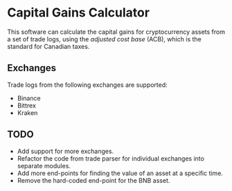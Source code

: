 # Capital Gains Calculator

This software can calculate the capital gains for cryptocurrency assets from a set of trade logs,
using the *adjusted cost base* (ACB), which is the standard for Canadian taxes.

## Exchanges

Trade logs from the following exchanges are supported:
- Binance
- Bittrex
- Kraken

## TODO

- Add support for more exchanges.
- Refactor the code from trade parser for individual exchanges into separate modules.
- Add more end-points for finding the value of an asset at a specific time.
- Remove the hard-coded end-point for the BNB asset.
